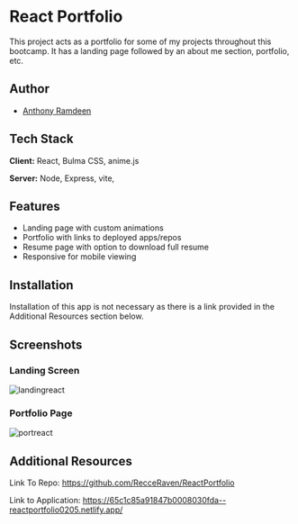 
# React Portfolio

This project acts as a portfolio for some of my projects throughout this bootcamp. It has a landing page followed by an about me section, portfolio, etc.


## Author

- [Anthony Ramdeen](https://www.github.com/RecceRaven)


## Tech Stack

**Client:** React, Bulma CSS, anime.js

**Server:** Node, Express, vite, 


## Features

- Landing page with custom animations
- Portfolio with links to deployed apps/repos
- Resume page with option to download full resume
- Responsive for mobile viewing

## Installation

Installation of this app is not necessary as there is a link provided in the Additional Resources section below.
## Screenshots

### Landing Screen
![landingreact](https://github.com/RecceRaven/ReactPortfolio/assets/149850541/d6151b90-6360-4345-88c9-1b81252e4cb5)

### Portfolio Page
![portreact](https://github.com/RecceRaven/ReactPortfolio/assets/149850541/79d81d13-2ba2-49db-958c-2712b5777c70)


## Additional Resources

Link To Repo: https://github.com/RecceRaven/ReactPortfolio

Link to Application: https://65c1c85a91847b0008030fda--reactportfolio0205.netlify.app/

